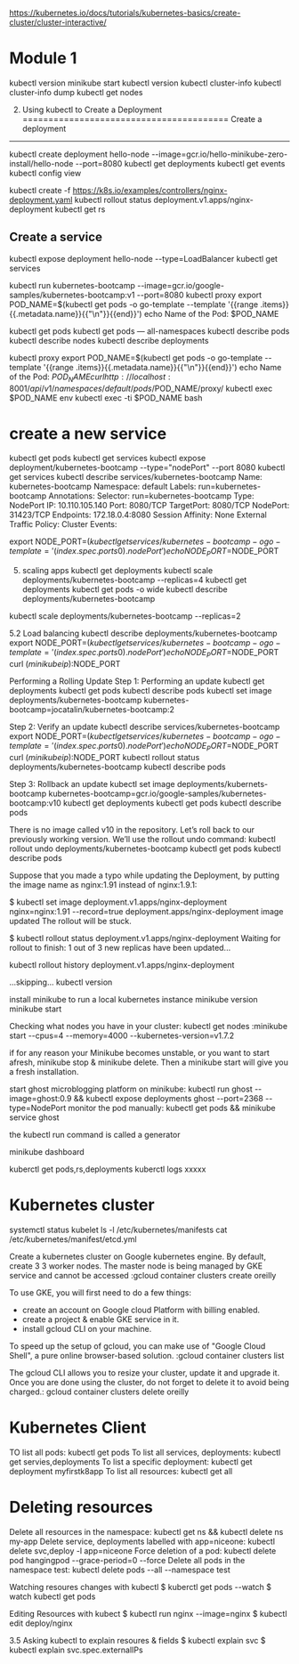https://kubernetes.io/docs/tutorials/kubernetes-basics/create-cluster/cluster-interactive/

Module 1
========
kubectl version
minikube start
kubectl version
kubectl cluster-info
kubectl cluster-info dump
kubectl get nodes

2. Using kubectl to Create a Deployment
========================================
Create a deployment
-------------------
kubectl create deployment hello-node --image=gcr.io/hello-minikube-zero-install/hello-node --port=8080
kubectl get deployments
kubectl get events
kubectl config view


kubectl create -f https://k8s.io/examples/controllers/nginx-deployment.yaml
kubectl rollout status deployment.v1.apps/nginx-deployment
kubectl get rs


Create a service
----------------
kubectl expose deployment hello-node --type=LoadBalancer
kubectl get services


kubectl run kubernetes-bootcamp --image=gcr.io/google-samples/kubernetes-bootcamp:v1 --port=8080
kubectl proxy
export POD_NAME=$(kubectl get pods -o go-template --template '{{range .items}}{{.metadata.name}}{{"\n"}}{{end}}')
echo Name of the Pod: $POD_NAME

kubectl get pods
kubectl get pods — all-namespaces
kubectl describe pods
kubectl describe nodes
kubectl describe deployments


kubectl proxy
export POD_NAME=$(kubectl get pods -o go-template --template '{{range .items}}{{.metadata.name}}{{"\n"}}{{end}}')
echo Name of the Pod: $POD_NAME
curl http://localhost:8001/api/v1/namespaces/default/pods/$POD_NAME/proxy/
kubectl exec $POD_NAME env
kubectl exec -ti $POD_NAME bash

# create a new service
kubectl get pods
kubectl get services
kubectl expose deployment/kubernetes-bootcamp --type="nodePort" --port 8080
kubectl get services
kubectl describe services/kubernetes-bootcamp
Name:                     kubernetes-bootcamp
Namespace:                default
Labels:                   run=kubernetes-bootcamp
Annotations:              <none>
Selector:                 run=kubernetes-bootcamp
Type:                     NodePort
IP:                       10.110.105.140
Port:                     <unset>  8080/TCP
TargetPort:               8080/TCP
NodePort:                 <unset>  31423/TCP
Endpoints:                172.18.0.4:8080
Session Affinity:         None
External Traffic Policy:  Cluster
Events:                   <none>

export NODE_PORT=$(kubectl get services/kubernetes-bootcamp -o go-template='{{(index .spec.ports 0).nodePort}}')
echo NODE_PORT=$NODE_PORT

5. scaling apps
kubectl get deployments
kubectl scale deployments/kubernetes-bootcamp --replicas=4
kubectl get deployments
kubectl get pods -o wide
kubectl describe deployments/kubernetes-bootcamp

kubectl scale deployments/kubernetes-bootcamp --replicas=2

5.2 Load balancing
kubectl describe deployments/kubernetes-bootcamp
export NODE_PORT=$(kubectl get services/kubernetes-bootcamp -o go-template='{{(index .spec.ports 0).nodePort}}')
echo NODE_PORT=$NODE_PORT
curl $(minikube ip):$NODE_PORT


Performing a Rolling Update
Step 1: Performing an update
kubectl get deployments
kubectl get pods
kubectl describe pods
kubectl set image deployments/kubernetes-bootcamp kubernetes-bootcamp=jocatalin/kubernetes-bootcamp:2

Step 2: Verify an update
kubectl describe services/kubernetes-bootcamp
export NODE_PORT=$(kubectl get services/kubernetes-bootcamp -o go-template='{{(index .spec.ports 0).nodePort}}')
echo NODE_PORT=$NODE_PORT
curl $(minikube ip):$NODE_PORT
kubectl rollout status deployments/kubernetes-bootcamp
kubectl describe pods

Step 3: Rollback an update
kubectl set image deployments/kubernets-bootcamp kubernetes-bootcamp=gcr.io/google-samples/kubernetes-bootcamp:v10
kubectl get deployments
kubectl get pods
kubectl describe pods

There is no image called v10 in the repository. Let’s roll back to our previously working version. We’ll use the rollout undo command:
kubectl rollout undo deployments/kubernetes-bootcamp
kubectl get pods
kubectl describe pods


Suppose that you made a typo while updating the Deployment, by putting the image name as nginx:1.91 instead of nginx:1.9.1:

$ kubectl set image deployment.v1.apps/nginx-deployment nginx=nginx:1.91 --record=true
deployment.apps/nginx-deployment image updated
The rollout will be stuck.

$ kubectl rollout status deployment.v1.apps/nginx-deployment
Waiting for rollout to finish: 1 out of 3 new replicas have been updated...


kubectl rollout history deployment.v1.apps/nginx-deployment

...skipping...
kubectl version


install minikube to run a local kubernetes instance
minikube version
minikube start


Checking what nodes you have in your cluster: kubectl get nodes
:minikube start --cpus=4 --memory=4000 --kubernetes-version=v1.7.2

if for any reason your Minikube becomes unstable, or you want to start afresh, minikube stop & minikube delete. Then a minikube start will give you a fresh installation.

start ghost microblogging platform on minikube: kubectl run ghost --image=ghost:0.9 && kubectl expose deployments ghost --port=2368 --type=NodePort
monitor the pod manually: kubectl get pods && minikube service ghost

the kubectl run command is called a generator

minikube dashboard

kuberctl get pods,rs,deployments
kuberctl logs xxxxx

Kubernetes cluster
==================
systemctl status kubelet
ls -l /etc/kubernetes/manifests
cat /etc/kubernetes/manifest/etcd.yml

Create a kubernetes cluster on Google kubernetes engine. By default, create 3 3 worker nodes. The master node is being managed by GKE service and cannot be accessed :gcloud container clusters create oreilly

To use GKE, you will first need to do a few things:
- create an account on Google cloud Platform with billing enabled.
- create a project & enable GKE service in it.
- install gcloud CLI on your machine.

To speed up the setup of gcloud, you can make use of "Google Cloud Shell", a pure online browser-based solution.
:gcloud  container clusters list

The gcloud CLI allows you to resize your cluster, update it and upgrade it.
Once you are done using the cluster, do not forget to delete it to avoid being charged.: gcloud container clusters delete  oreilly

Kubernetes Client
================
TO list all pods: kubectl get pods
To list all services, deployments: kubectl get servies,deployments
To list a specific deployment: kubectl get deployment myfirstk8app
To list all resources: kubectl get all

Deleting resources
==================
Delete all resources in the namespace: kubectl get ns && kubectl delete ns my-app
Delete service, deployments labelled with app=niceone: kubectl delete svc,deploy -l app=niceone
Force deletion of a pod: kubectl delete pod hangingpod --grace-period=0 --force
Delete all pods in the namespace test: kubectl delete pods --all --namespace test

Watching resoures changes with kubectl
$ kuberctl get pods --watch
$ watch kubectl get pods


Editing Resources with kubect
$ kubectl run nginx --image=nginx
$ kubectl edit deploy/nginx

3.5 Asking kubectl to explain resoures & fields
$ kubectl explain svc
$ kubectl explain svc.spec.externalIPs
